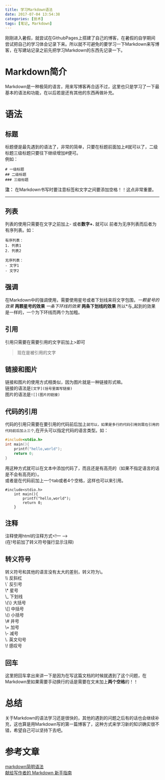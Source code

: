 ```yaml
---
title: 学习Markdown语法
date: 2017-07-04 13:54:38
categories: [技术]
tags: [笔记, Markdown]
---
```

刚刚进入暑假，就尝试在GithubPages上搭建了自己的博客，在暑假的自学期间尝试把自己的学习体会记录下来。所以就不可避免的要学习一下Markdown来写博客，在写建站记录之前先把学习Markdown的东西先记录一下。

[](#Markdown简介 "Markdown简介")Markdown简介
======================================

Markdown是一种极简的语言，用来写博客再合适不过，这里也只是学习了一下最基本的语法和功能，在以后若是还有其他的东西再做补充。

[](#语法 "语法")语法
==============

[](#标题 "标题")标题
--------------

标题便是最先遇到的语法了，非常的简单，只要在标题前面加上#就可以了，二级标题三级标题只要往下继续增加#便可。  
例如：

    # 一级标题
    ## 二级标题
    ### 三级标题
    

**注：** 在Markdown书写时要注意标签和文字之间要添加空格！！这点非常重要。

* * *
<!-- more -->
[](#列表 "列表")列表
--------------

列表的使用只需要在文字之前加上\- 或者**数字+.** 就可以 前者为无序列表而后者为有序列表。如：

    有序列表：
    1. 列表1
    2. 列表2  
    
    无序列表：
    - 文字1
    - 文字2  
    

[](#强调 "强调")强调
--------------

在Markdown中的强调使用，需要使用星号或者下划线来将文字包围，_一颗星号的效果_ **两颗星号的效果** _一条下环线的效果_ **两条下划线的效果** 所以*与_起到的效果是一样的，一个为下环线而两个为加粗。

[](#引用 "引用")引用
--------------

引用只需要在需要引用的文字前加上>即可

> 现在是被引用的文字

[](#链接和图片 "链接和图片")链接和图片
-----------------------

链接和图片的使用方式相类似，因为图片就是一种链接形式嘛。  
链接的语法是`[文字](括号里面写链接)`  
图片的语法是`![](图片的链接)`

[](#代码的引用 "代码的引用")代码的引用
-----------------------

代码的引用只需要在要引用的代码前后加上`就可以，如果是多行的代码引用则需在引用的代码前后加上三个`,在开头可以指定代码的语言类型。如：  
```c
#include<stdio.h>
int main(){    
    printf("hello,world");    
    return 0;
}
```
用这种方式就可以在文本中添加代码了，而且还是有高亮的（如果不指定语言的话是不会有高亮的）。  
或者是在代码前加上一个tab或者4个空格，这样也可以来引用。

    #include<stdio.h>
        int main(){
            printf("hello,world");
            return 0;
        }
    

[](#注释 "注释")注释
--------------

注释使用html的注释方式<!— —>  
(在!号前加了转义符号强行显示注释)

[](#转义符号 "转义符号")转义符号
--------------------

转义符号和其他的语言没有太大的差别，转义符为\\。  
\\\\ 反斜杠  
\\` 反引号  
\\* 星号  
\\_ 下划线  
\\\{\\} 大括号  
\\\[\] 中括号  
\\() 小括号  
\\# 井号  
\\+ 加号  
\\- 减号  
\\. 英文句号  
\\! 感叹号

[](#回车 "回车")回车
--------------

这里把回车拿出来讲一下是因为在写这篇文档的时候就遇到了这个问题，在Markdown里如果需要手动换行的话是需要在文末加上**两个空格**的！！

[](#总结 "总结")总结
==============

关于Markdown的语法学习还是很快的，其他的遇到的问题之后有的话也会继续补充，这也算是用Markdown写的第一篇博客了，这种方式来学习新的知识确实很不错，希望自己可以坚持下去吧。

[](#参考文章 "参考文章")参考文章
====================

[markdown简明语法](http://ibruce.info/2013/11/26/markdown/)  
[献给写作者的 Markdown 新手指南](http://www.jianshu.com/p/q81RER)